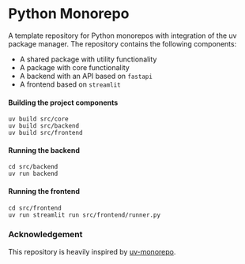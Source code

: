 # Python Monorepo

A template repository for Python monorepos with integration of the uv package manager.
The repository contains the following components:

- A shared package with utility functionality
- A package with core functionality
- A backend with an API based on `fastapi`
- A frontend based on `streamlit`


#### Building the project components

```shell
uv build src/core
uv build src/backend
uv build src/frontend
```

#### Running the backend

```shell
cd src/backend
uv run backend
```

#### Running the frontend

```shell
cd src/frontend
uv run streamlit run src/frontend/runner.py
```

### Acknowledgement

This repository is heavily inspired by [uv-monorepo](https://github.com/JasperHG90/uv-monorepo/tree/main).
